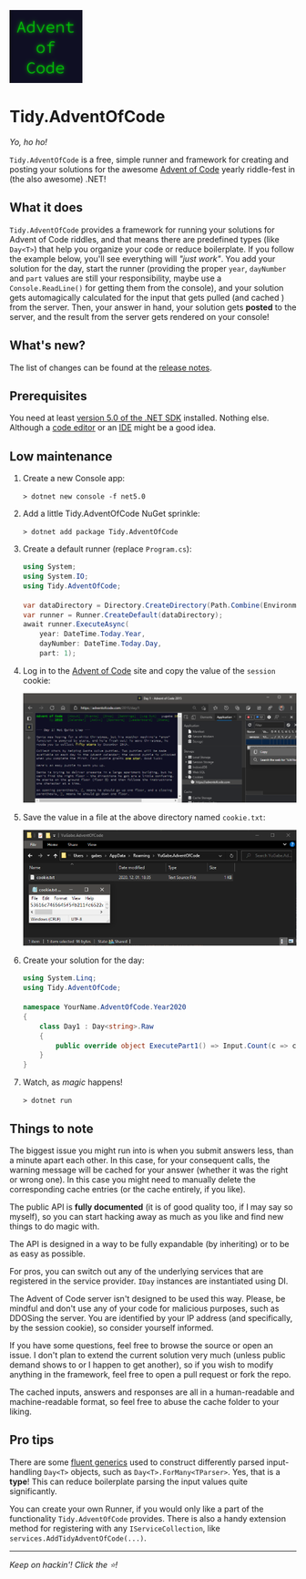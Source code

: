 ![Advent of Code logo](icon.png)

# Tidy.AdventOfCode

*Yo, ho ho!*

`Tidy.AdventOfCode` is a free, simple runner and framework for creating and posting your solutions for the awesome <a href="https://adventofcode.com/" target="_blank">Advent of Code</a> yearly riddle-fest in (the also awesome) .NET!

## What it does

`Tidy.AdventOfCode` provides a framework for running your solutions for Advent of Code riddles, and that means there are predefined types (like `Day<T>`) that help you organize your code or reduce boilerplate. If you follow the example below, you'll see everything will *"just work"*. You add your solution for the day, start the runner (providing the proper `year`, `dayNumber` and `part` values are still your responsibility, maybe use a `Console.ReadLine()` for getting them from the console), and your solution gets automagically calculated for the input that gets pulled (and cached ) from the server. Then, your answer in hand, your solution gets **posted** to the server, and the result from the server gets rendered on your console!

## What's new?

The list of changes can be found at the [release notes](RELEASE_NOTES.md).

## Prerequisites

You need at least <a href="https://dotnet.microsoft.com/download/dotnet/" target="_blank">version 5.0 of the .NET SDK</a> installed. Nothing else. Although a <a href="https://code.visualstudio.com/" target="_blank">code editor</a> or an <a href="https://visualstudio.microsoft.com/" target="_blank">IDE</a> might be a good idea.

## Low maintenance

1. Create a new Console app:

    `> dotnet new console -f net5.0`

2. Add a little Tidy.AdventOfCode NuGet sprinkle:

    `> dotnet add package Tidy.AdventOfCode`

3. Create a default runner (replace `Program.cs`):

    ``` C#
    using System;
    using System.IO;
    using Tidy.AdventOfCode;

    var dataDirectory = Directory.CreateDirectory(Path.Combine(Environment.GetEnvironmentVariable("APPDATA")!, "YuGabe.AdventOfCode")).FullName; // You can use whichever directory you like, AppData is easy as it's not as protected. Also, obviously, this won't work on *nix.
    var runner = Runner.CreateDefault(dataDirectory);
    await runner.ExecuteAsync(
        year: DateTime.Today.Year, 
        dayNumber: DateTime.Today.Day, 
        part: 1);
    ```

4. Log in to the <a href="https://adventofcode.com/" target="_blank">Advent of Code</a> site and copy the value of the `session` cookie:

    ![Copy your the value from the cookie named 'session'](.github/copy-session-cookie.png)

5. Save the value in a file at the above directory named `cookie.txt`:

    ![Save the value of your 'session' cookie in a file named  'cookie.txt'](.github/save-session-cookie.png)

6. Create your solution for the day:

    ``` C#
    using System.Linq;
    using Tidy.AdventOfCode;

    namespace YourName.AdventOfCode.Year2020
    {
        class Day1 : Day<string>.Raw
        {
            public override object ExecutePart1() => Input.Count(c => c is '(' or ')');
        }
    }

    ```

7. Watch, as *magic* happens!

    `> dotnet run`

## Things to note

The biggest issue you might run into is when you submit answers less, than a minute apart each other. In this case, for your consequent calls, the warning message will be cached for your answer (whether it was the right or wrong one). In this case you might need to manually delete the corresponding cache entries (or the cache entirely, if you like).

The public API is **fully documented** (it is of good quality too, if I may say so myself), so you can start hacking away as much as you like and find new things to do magic with.

The API is designed in a way to be fully expandable (by inheriting) or to be as easy as possible.

For pros, you can switch out any of the underlying services that are registered in the service provider. `IDay` instances are instantiated using DI.

The Advent of Code server isn't designed to be used this way. Please, be mindful and don't use any of your code for malicious purposes, such as DDOSing the server. You are identified by your IP address (and specifically, by the session cookie), so consider yourself informed.

If you have some questions, feel free to browse the source or open an issue. I don't plan to extend the current solution very much (unless public demand shows to or I happen to get another), so if you wish to modify anything in the framework, feel free to open a pull request or fork the repo.

The cached inputs, answers and responses are all in a human-readable and machine-readable format, so feel free to abuse the cache folder to your liking.

## Pro tips

There are some <a href="https://tyrrrz.me/blog/fluent-generics">fluent generics</a> used to construct differently parsed input-handling `Day<T>` objects, such as `Day<T>.ForMany<TParser>`. Yes, that is a **type**! This can reduce boilerplate parsing the input values quite significantly.

You can create your own Runner, if you would only like a part of the functionality `Tidy.AdventOfCode` provides. There is also a handy extension method for registering with any `IServiceCollection`, like `services.AddTidyAdventOfCode(...)`.

----

*Keep on hackin'! Click the ⭐!*